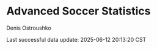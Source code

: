 # Advanced Soccer Statistics
Denis Ostroushko

<!-- gfm -->

Last successful data update: 2025-06-12 20:13:20 CST
